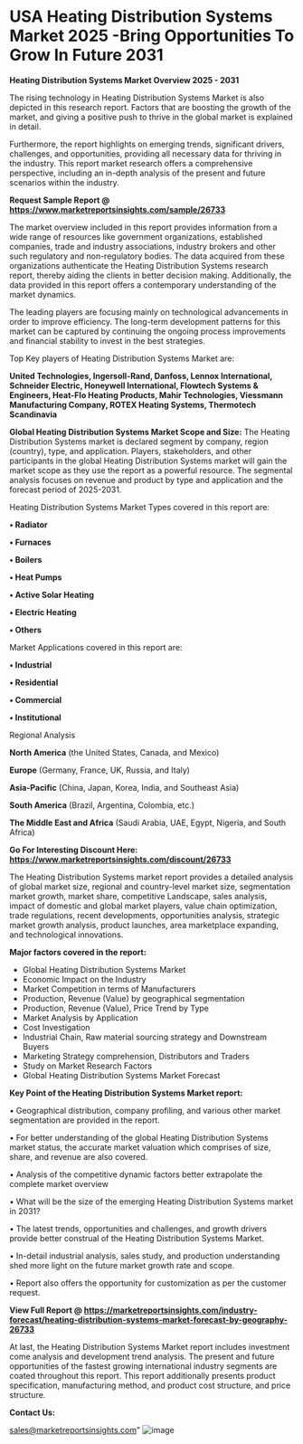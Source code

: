   # USA Heating Distribution Systems Market 2025 -Bring Opportunities To Grow In Future 2031

<Strong> Heating Distribution Systems Market Overview 2025 - 2031</strong>

The rising technology in Heating Distribution Systems Market is also depicted in this research report. Factors that are boosting the growth of the market, and giving a positive push to thrive in the global market is explained in detail.

Furthermore, the report highlights on emerging trends, significant drivers, challenges, and opportunities, providing all necessary data for thriving in the industry. This report market research offers a comprehensive perspective, including an in-depth analysis of the present and future scenarios within the industry.

<strong>Request Sample Report @ <a href=https://www.marketreportsinsights.com/sample/26733>https://www.marketreportsinsights.com/sample/26733</a></strong>

The market overview included in this report provides information from a wide range of resources like government organizations, established companies, trade and industry associations, industry brokers and other such regulatory and non-regulatory bodies. The data acquired from these organizations authenticate the Heating Distribution Systems research report, thereby aiding the clients in better decision making. Additionally, the data provided in this report offers a contemporary understanding of the market dynamics.

The leading players are focusing mainly on technological advancements in order to improve efficiency. The long-term development patterns for this market can be captured by continuing the ongoing process improvements and financial stability to invest in the best strategies.

Top Key players of Heating Distribution Systems Market are:

<strong>United Technologies, Ingersoll-Rand, Danfoss, Lennox International, Schneider Electric, Honeywell International, Flowtech Systems & Engineers, Heat-Flo Heating Products, Mahir Technologies, Viessmann Manufacturing Company, ROTEX Heating Systems, Thermotech Scandinavia</strong>

<strong><b>Global Heating Distribution Systems Market Scope and Size:</b></strong>
The Heating Distribution Systems market is declared segment by company, region (country), type, and application. Players, stakeholders, and other participants in the global Heating Distribution Systems market will gain the market scope as they use the report as a powerful resource. The segmental analysis focuses on revenue and product by type and application and the forecast period of 2025-2031.

Heating Distribution Systems Market Types covered in this report are:

<strong>• Radiator

• Furnaces

• Boilers

• Heat Pumps

• Active Solar Heating

• Electric Heating

• Others</strong>

Market Applications covered in this report are:

<strong>• Industrial

• Residential

• Commercial

• Institutional</strong> 

Regional Analysis

<strong>North America</strong> (the United States, Canada, and Mexico)

<strong>Europe</strong> (Germany, France, UK, Russia, and Italy)

<strong>Asia-Pacific</strong> (China, Japan, Korea, India, and Southeast Asia)

<strong>South America</strong> (Brazil, Argentina, Colombia, etc.)

<strong>The Middle East and Africa</strong> (Saudi Arabia, UAE, Egypt, Nigeria, and South Africa)

<strong>Go For Interesting Discount Here: <a href=https://www.marketreportsinsights.com/discount/26733>https://www.marketreportsinsights.com/discount/26733</a></strong>

The Heating Distribution Systems market report provides a detailed analysis of global market size, regional and country-level market size, segmentation market growth, market share, competitive Landscape, sales analysis, impact of domestic and global market players, value chain optimization, trade regulations, recent developments, opportunities analysis, strategic market growth analysis, product launches, area marketplace expanding, and technological innovations.

<strong><b>Major factors covered in the report:</b></strong>
<ul>
  <li>Global Heating Distribution Systems Market </li>
  <li>Economic Impact on the Industry</li>
  <li>Market Competition in terms of Manufacturers</li>
  <li>Production, Revenue (Value) by geographical segmentation</li>
  <li>Production, Revenue (Value), Price Trend by Type</li>
  <li>Market Analysis by Application</li>
  <li>Cost Investigation</li>
  <li>Industrial Chain, Raw material sourcing strategy and Downstream Buyers</li>
  <li>Marketing Strategy comprehension, Distributors and Traders</li>
  <li>Study on Market Research Factors</li>
  <li>Global Heating Distribution Systems Market Forecast</li>
</ul>

<strong><b>Key Point of the Heating Distribution Systems Market report:</b></strong>

• Geographical distribution, company profiling, and various other market segmentation are provided in the report.

• For better understanding of the global Heating Distribution Systems market status, the accurate market valuation which comprises of size, share, and revenue are also covered.

• Analysis of the competitive dynamic factors better extrapolate the complete market overview

• What will be the size of the emerging Heating Distribution Systems market in 2031?

• The latest trends, opportunities and challenges, and growth drivers provide better construal of the Heating Distribution Systems Market.

• In-detail industrial analysis, sales study, and production understanding shed more light on the future market growth rate and scope.

• Report also offers the opportunity for customization as per the customer request.

<strong><b>View Full Report @ <a href=https://marketreportsinsights.com/industry-forecast/heating-distribution-systems-market-forecast-by-geography-26733>https://marketreportsinsights.com/industry-forecast/heating-distribution-systems-market-forecast-by-geography-26733</a></b></strong>


At last, the Heating Distribution Systems Market report includes investment come analysis and development trend analysis. The present and future opportunities of the fastest growing international industry segments are coated throughout this report. This report additionally presents product specification, manufacturing method, and product cost structure, and price structure.

<strong>Contact Us:</strong>

sales@marketreportsinsights.com"
![image](https://github.com/user-attachments/assets/d478c9fe-b3b5-4456-b6ce-4577bd3ac4cc)
